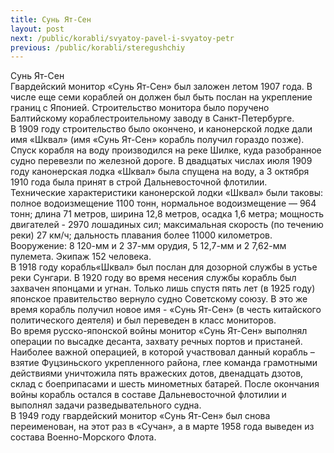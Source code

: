 ```yaml
---
title: Сунь Ят-Сен
layout: post
next: /public/korabli/svyatoy-pavel-i-svyatoy-petr
previous: /public/korabli/steregushchiy
---
```


Сунь Ят-Сен  
Гвардейский монитор «Сунь Ят-Сен» был заложен летом 1907 года. В числе еще семи кораблей он должен был быть послан на укрепление границ с Японией. Строительство монитора было поручено Балтийскому кораблестроительному заводу в Санкт-Петербурге.   
В 1909 году строительство было окончено, и канонерской лодке дали имя «Шквал» (имя «Сунь Ят-Сен» корабль получил гораздо позже). Спуск корабля на воду производился на реке Шилке, куда разобранное судно перевезли по железной дороге. В двадцатых числах июля 1909 году канонерская лодка «Шквал» была спущена на воду, а 3 октября 1910 года была принят в строй Дальневосточной флотилии.   
Технические характеристики канонерской лодки «Шквал» были таковы: полное водоизмещение 1100 тонн, нормальное водоизмещение — 964 тонн; длина 71 метров, ширина 12,8 метров, осадка 1,6 метра; мощность двигателей - 2970 лошадиных сил; максимальная скорость (по течению реки) 27 км/ч; дальность плавания более 11000 километров. Вооружение: 8 120-мм и 2 37-мм орудия, 5 12,7-мм и 2 7,62-мм пулемета. Экипаж 152 человека.   
В 1918 году корабль«Шквал» был послан для дозорной службы в устье реки Сунгари. В 1920 году во время несения службы корабль был захвачен японцами и угнан. Только лишь спустя пять лет (в 1925 году) японское правительство вернуло судно Советскому союзу. В это же время корабль получил новое имя - «Сунь Ят-Сен» (в честь китайского политического деятеля) и был переведен в класс мониторов.   
Во время русско-японской войны монитор «Сунь Ят-Сен» выполнял операции по высадке десанта, захвату речных портов и пристаней. Наиболее важной операцией, в которой участвовал данный корабль – взятие Фуцзиньского укрепленного района, глее команда грамотными действиями уничтожила пять вражеских дотов, двенадцать дзотов, склад с боеприпасами и шесть минометных батарей. После окончания войны корабль остался в составе Дальневосточной флотилии и выполнял задачи разведывательного судна.   
В 1949 году гвардейский монитор «Сунь Ят-Сен» был снова переименован, на этот раз в «Сучан», а в марте 1958 года выведен из состава Военно-Морского Флота.   
   
 